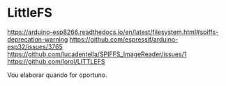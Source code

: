 # LittleFS

<https://arduino-esp8266.readthedocs.io/en/latest/filesystem.html#spiffs-deprecation-warning>
<https://github.com/espressif/arduino-esp32/issues/3765>
<https://github.com/lucadentella/SPIFFS_ImageReader/issues/1>
<https://github.com/lorol/LITTLEFS>

Vou elaborar quando for oportuno.


